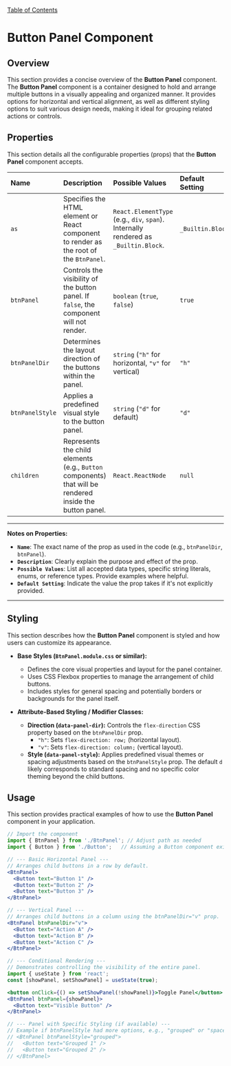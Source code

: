 [Table of Contents](../../toc.md)

# Button Panel Component

## Overview
This section provides a concise overview of the **Button Panel** component. The **Button Panel** component is a container designed to hold and arrange multiple buttons in a visually appealing and organized manner. It provides options for horizontal and vertical alignment, as well as different styling options to suit various design needs, making it ideal for grouping related actions or controls.

## Properties
This section details all the configurable properties (props) that the **Button Panel** component accepts.

| Name          | Description                                                                                                  | Possible Values                                                                     | Default Setting |
| :------------ | :----------------------------------------------------------------------------------------------------------- | :---------------------------------------------------------------------------------- | :-------------- |
| `as`          | Specifies the HTML element or React component to render as the root of the `BtnPanel`.                        | `React.ElementType` (e.g., `div`, `span`). Internally rendered as `_Builtin.Block`. | `_Builtin.Block`|
| `btnPanel`    | Controls the visibility of the button panel. If `false`, the component will not render.                    | `boolean` (`true`, `false`)                                                         | `true`          |
| `btnPanelDir` | Determines the layout direction of the buttons within the panel.                                             | `string` (`"h"` for horizontal, `"v"` for vertical)                                 | `"h"`           |
| `btnPanelStyle`| Applies a predefined visual style to the button panel.                                                       | `string` (`"d"` for default)                                                        | `"d"`           |
| `children`    | Represents the child elements (e.g., `Button` components) that will be rendered inside the button panel. | `React.ReactNode`                                                                   | `null`          |

---
**Notes on Properties:**
*   **`Name`**: The exact name of the prop as used in the code (e.g., `btnPanelDir`, `btnPanel`).
*   **`Description`**: Clearly explain the purpose and effect of the prop.
*   **`Possible Values`**: List all accepted data types, specific string literals, enums, or reference types. Provide examples where helpful.
*   **`Default Setting`**: Indicate the value the prop takes if it's not explicitly provided.
---

## Styling
This section describes how the **Button Panel** component is styled and how users can customize its appearance.

*   **Base Styles (`BtnPanel.module.css` or similar):**
    *   Defines the core visual properties and layout for the panel container.
    *   Uses CSS Flexbox properties to manage the arrangement of child buttons.
    *   Includes styles for general spacing and potentially borders or backgrounds for the panel itself.

*   **Attribute-Based Styling / Modifier Classes:**
    *   **Direction (`data-panel-dir`):** Controls the `flex-direction` CSS property based on the `btnPanelDir` prop.
        *   `"h"`: Sets `flex-direction: row;` (horizontal layout).
        *   `"v"`: Sets `flex-direction: column;` (vertical layout).
    *   **Style (`data-panel-style`):** Applies predefined visual themes or spacing adjustments based on the `btnPanelStyle` prop. The default `d` likely corresponds to standard spacing and no specific color theming beyond the child buttons.

## Usage
This section provides practical examples of how to use the **Button Panel** component in your application.

```jsx
// Import the component
import { BtnPanel } from './BtnPanel'; // Adjust path as needed
import { Button } from './Button';   // Assuming a Button component exists

// --- Basic Horizontal Panel ---
// Arranges child buttons in a row by default.
<BtnPanel>
  <Button text="Button 1" />
  <Button text="Button 2" />
  <Button text="Button 3" />
</BtnPanel>

// --- Vertical Panel ---
// Arranges child buttons in a column using the btnPanelDir="v" prop.
<BtnPanel btnPanelDir="v">
  <Button text="Action A" />
  <Button text="Action B" />
  <Button text="Action C" />
</BtnPanel>

// --- Conditional Rendering ---
// Demonstrates controlling the visibility of the entire panel.
import { useState } from 'react';
const [showPanel, setShowPanel] = useState(true);

<button onClick={() => setShowPanel(!showPanel)}>Toggle Panel</button>
<BtnPanel btnPanel={showPanel}>
  <Button text="Visible Button" />
</BtnPanel>

// --- Panel with Specific Styling (if available) ---
// Example if btnPanelStyle had more options, e.g., "grouped" or "spaced".
// <BtnPanel btnPanelStyle="grouped">
//   <Button text="Grouped 1" />
//   <Button text="Grouped 2" />
// </BtnPanel>
